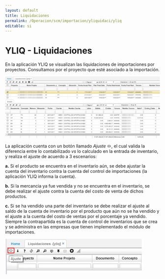 ```yaml
---
layout: default
title: Liquidaciones
permalink: /Operacion/scm/importacion/yliquidaci/yliq
editable: si
---
```


# YLIQ - Liquidaciones

En la aplicación YLIQ se visualizan las liquidaciones de importaciones por proyectos. Consultamos por el proyecto que esté asociado a la importación.  

![](yliq.png)

La aplicación cuenta con un botón llamado _Ajuste_ ![](boton.png), el cual valida la diferencia entre lo contabilizado _vs_ lo calculado en la entrada de inventario, y realiza el ajuste de acuerdo a 3 escenarios:  

**a.** Si el producto se encuentra en el inventario aún, se debe ajustar la cuenta del inventario contra la cuenta del control de importaciones (la aplicación YLIQ informa la cuenta).  

**b.** Si la mercancia ya fue vendida y no se encuentra en el inventario, se debe realizar el ajuste contra la cuenta del costo de venta de dichos productos.  

**c.** Si se ha vendido una parte del inventario se debe realizar el ajuste al saldo de la cuenta de inventario por el producto que aún no se ha vendido y el ajuste a la cuenta del costo de ventas por el porcentaje ya vendido. Siempre la contrapartida es la cuenta de control de inventarios que se crea y se administra en las empresas que tienen implementado el módulo de importaciones.  

![](yliq1.png)